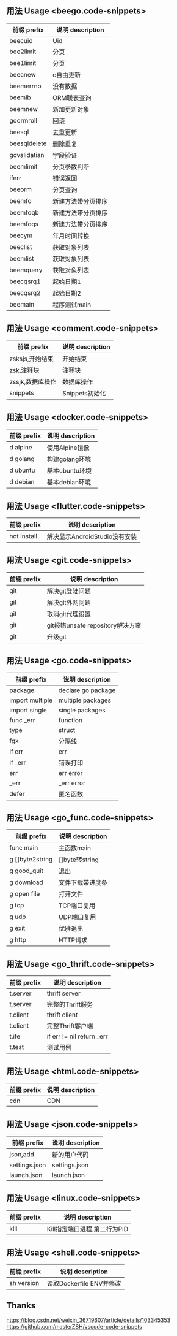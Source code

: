 #

## 用法 Usage <beego.code-snippets>

|前缀 prefix|说明 description|
|---|---|
|beecuid|Uid|
|bee2limit|分页|
|bee1limit|分页|
|beecnew|c自由更新|
|beemerrno|没有数据|
|beemlb|ORM联表查询|
|beemnew|新加更新对象|
|goormroll|回滚|
|beesql|去重更新|
|beesqldelete|删除重复|
|govalidatian|字段验证|
|beemlimit|分页参数判断|
|iferr|错误返回|
|beeorm|分页查询|
|beemfo|新建方法带分页排序|
|beemfoqb|新建方法带分页排序|
|beemfoqs|新建方法带分页排序|
|beecym|年月时间转换|
|beeclist|获取对象列表|
|beemlist|获取对象列表|
|beemquery|获取对象列表|
|beecqsrq1|起始日期1|
|beecqsrq2|起始日期2|
|beemain|程序测试main|

## 用法 Usage <comment.code-snippets>

|前缀 prefix|说明 description|
|---|---|
|zsksjs,开始结束|开始结束|
|zsk,注释块|注释块|
|zssjk,数据库操作|数据库操作|
|snippets|Snippets初始化|

## 用法 Usage <docker.code-snippets>

|前缀 prefix|说明 description|
|---|---|
|d alpine|使用Alpine镜像|
|d golang|构建golang环境|
|d ubuntu|基本ubuntu环境|
|d debian|基本debian环境|

## 用法 Usage <flutter.code-snippets>

|前缀 prefix|说明 description|
|---|---|
|not install|解决显示AndroidStudio没有安装|

## 用法 Usage <git.code-snippets>

|前缀 prefix|说明 description|
|---|---|
|git|解决git登陆问题|
|git|解决git外网问题|
|git|取消git代理设置|
|git|git报错unsafe repository解决方案|
|git|升级git|

## 用法 Usage <go.code-snippets>

|前缀 prefix|说明 description|
|---|---|
|package|declare go package|
|import multiple|multiple packages|
|import single|single packages|
|func _err|function|
|type|struct|
|fgx|分隔线|
|if err|err|
|if _err|错误打印|
|err|err error|
|_err|_err error|
|defer|匿名函数|

## 用法 Usage <go_func.code-snippets>

|前缀 prefix|说明 description|
|---|---|
|func main|主函数main|
|g []byte2string|[]byte转string|
|g good_quit|退出|
|g download|文件下载带进度条|
|g open file|打开文件|
|g tcp|TCP端口复用|
|g udp|UDP端口复用|
|g exit|优雅退出|
|g http|HTTP请求|

## 用法 Usage <go_thrift.code-snippets>

|前缀 prefix|说明 description|
|---|---|
|t.server|thrift server|
|t.server|完整的Thrift服务|
|t.client|thrift client|
|t.client|完整Thrift客户端|
|t.ife|if err != nil return _err|
|t.test|测试用例|

## 用法 Usage <html.code-snippets>

|前缀 prefix|说明 description|
|---|---|
|cdn|CDN|

## 用法 Usage <json.code-snippets>

|前缀 prefix|说明 description|
|---|---|
|json,add|新的用户代码|
|settings.json|settings.json|
|launch.json|launch.json|

## 用法 Usage <linux.code-snippets>

|前缀 prefix|说明 description|
|---|---|
|kill|Kill指定端口进程,第二行为PID|

## 用法 Usage <shell.code-snippets>

|前缀 prefix|说明 description|
|---|---|
|sh version|读取Dockerfile ENV并修改|

## Thanks  

<https://blog.csdn.net/weixin_36719607/article/details/103345353>  
<https://github.com/masterZSH/vscode-code-snippets>  
